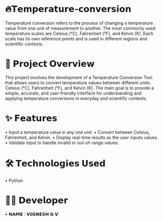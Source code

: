 # 🔥𝗧𝗲𝗺𝗽𝗲𝗿𝗮𝘁𝘂𝗿𝗲-𝗰𝗼𝗻𝘃𝗲𝗿𝘀𝗶𝗼𝗻

Temperature conversion refers to the process of changing a temperature value from one unit of measurement to another. The most commonly used temperature scales are Celsius (°C), Fahrenheit (°F), and Kelvin (K). Each scale has its own reference points and is used in different regions and scientific contexts.




# 🚀 𝗣𝗿𝗼𝗷𝗲𝗰𝘁 𝗢𝘃𝗲𝗿𝘃𝗶𝗲𝘄

This project involves the development of a Temperature Conversion Tool that allows users to convert temperature values between different units: Celsius (°C), Fahrenheit (°F), and Kelvin (K). The main goal is to provide a simple, accurate, and user-friendly interface for understanding and applying temperature conversions in everyday and scientific contexts.




# ✨ 𝗙𝗲𝗮𝘁𝘂𝗿𝗲𝘀

• Input a temperature value in any one unit.
• Convert between Celsius, Fahrenheit, and Kelvin.
• Display real-time results as the user inputs values.
• Validate input to handle invalid or out-of-range values.




# 🛠️ 𝗧𝗲𝗰𝗵𝗻𝗼𝗹𝗼𝗴𝗶𝗲𝘀 𝗨𝘀𝗲𝗱

• Python




# 👨‍💻 𝗗𝗲𝘃𝗲𝗹𝗼𝗽𝗲𝗿

• 𝗡𝗔𝗠𝗘 : 𝗩𝗜𝗚𝗡𝗘𝗦𝗛 𝗚 𝗩
